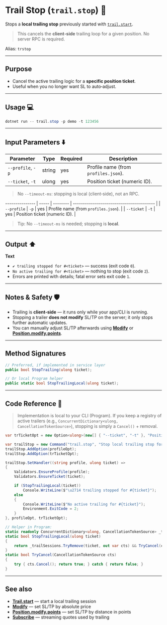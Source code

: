 # Trail Stop (`trail.stop`) 🛑

Stops a **local trailing stop** previously started with [`trail.start`](./Trail.start.md).

> This cancels the **client‑side** trailing loop for a given position. No server RPC is required.

Alias: `trstop`

---

## Purpose

* Cancel the active trailing logic for a **specific position ticket**.
* Useful when you no longer want SL to auto‑adjust.

---

## Usage 💻

```powershell
dotnet run -- trail.stop -p demo -t 123456
```

---

## Input Parameters ⬇️

| Parameter         | Type   | Required | Description                          |
| ----------------- | ------ | -------- | ------------------------------------ |
| `--profile`, `-p` | string | yes      | Profile name (from `profiles.json`). |
| `--ticket`, `-t`  | ulong  | yes      | Position ticket (numeric ID).        |

> No `--timeout-ms`: stopping is local (client‑side), not an RPC.

\--------------- | ----- | -------- | ----------------------------------------- |
\| `--profile`     | `-p`  | yes      | Profile name (from `profiles.json`).      |
\| `--ticket`      | `-t`  | yes      | Position ticket (numeric ID).             |

> Tip: No `--timeout-ms` is needed; stopping is **local**.

---

## Output ⬆️

**Text**

* `✔ trailing stopped for #<ticket>` — success (exit code `0`).
* `No active trailing for #<ticket>` — nothing to stop (exit code `2`).
* Errors are printed with details; fatal error sets exit code `1`.

---

## Notes & Safety 🛡️

* Trailing is **client‑side** — it runs only while your app/CLI is running.
* Stopping a trailer **does not modify** SL/TP on the server; it only stops further automatic updates.
* You can manually adjust SL/TP afterwards using **[Modify](./Modify.md)** or **[Position.modify.points](./Position.modify.points.md)**.

---

## Method Signatures 

```csharp
// Preferred, if implemented in service layer
public bool StopTrailing(ulong ticket);

// Or local Program helper
public static bool StopTrailingLocal(ulong ticket);
```

---

## Code Reference 🧩

> Implementation is local to your CLI (Program). If you keep a registry of active trailers (e.g., `ConcurrentDictionary<ulong, CancellationTokenSource>`), stopping is simply a `Cancel()` + removal.

```csharp
var trTicketOpt = new Option<ulong>(new[] { "--ticket", "-t" }, "Position ticket") { IsRequired = true };

var trailStop = new Command("trail.stop", "Stop local trailing stop for a position");
trailStop.AddOption(profileOpt);
trailStop.AddOption(trTicketOpt);

trailStop.SetHandler((string profile, ulong ticket) =>
{
    Validators.EnsureProfile(profile);
    Validators.EnsureTicket(ticket);

    if (StopTrailingLocal(ticket))
        Console.WriteLine($"\u2714 trailing stopped for #{ticket}");
    else
    {
        Console.WriteLine($"No active trailing for #{ticket}");
        Environment.ExitCode = 2;
    }
}, profileOpt, trTicketOpt);

// Helper in Program:
static readonly ConcurrentDictionary<ulong, CancellationTokenSource> _trailSessions = new();
static bool StopTrailingLocal(ulong ticket)
{
    return _trailSessions.TryRemove(ticket, out var cts) && TryCancel(cts);
}
static bool TryCancel(CancellationTokenSource cts)
{
    try { cts.Cancel(); return true; } catch { return false; }
}
```

---

## See also

* **[Trail.start](./Trail.start.md)** — start a local trailing session
* **[Modify](./Modify.md)** — set SL/TP by absolute price
* **[Position.modify.points](./Position.modify.points.md)** — set SL/TP by distance in points
* **[Subscribe](../Streaming/Subscribe.md)** — streaming quotes used by trailing

